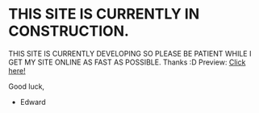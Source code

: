 # THIS SITE IS CURRENTLY IN CONSTRUCTION.

THIS SITE IS CURRENTLY DEVELOPING SO PLEASE BE PATIENT WHILE I GET MY SITE ONLINE AS FAST AS POSSIBLE. Thanks :D
Preview: <a href="edwardthong.github.io/index.html"> Click here! </a>

Good luck,
- Edward
